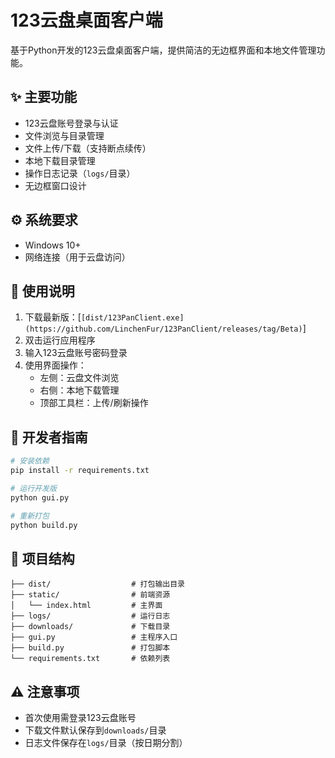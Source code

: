 # 123云盘桌面客户端

基于Python开发的123云盘桌面客户端，提供简洁的无边框界面和本地文件管理功能。

## ✨ 主要功能
- 123云盘账号登录与认证
- 文件浏览与目录管理
- 文件上传/下载（支持断点续传）
- 本地下载目录管理
- 操作日志记录（`logs/`目录）
- 无边框窗口设计

## ⚙️ 系统要求
- Windows 10+
- 网络连接（用于云盘访问）

## 🚀 使用说明
1. 下载最新版：[`[dist/123PanClient.exe](https://github.com/LinchenFur/123PanClient/releases/tag/Beta)`]
2. 双击运行应用程序
3. 输入123云盘账号密码登录
4. 使用界面操作：
   - 左侧：云盘文件浏览
   - 右侧：本地下载管理
   - 顶部工具栏：上传/刷新操作

## 🔧 开发者指南
```bash
# 安装依赖
pip install -r requirements.txt

# 运行开发版
python gui.py

# 重新打包
python build.py
```

## 📁 项目结构
```
├── dist/                  # 打包输出目录
├── static/                # 前端资源
│   └── index.html         # 主界面
├── logs/                  # 运行日志
├── downloads/             # 下载目录
├── gui.py                 # 主程序入口
├── build.py               # 打包脚本
└── requirements.txt       # 依赖列表
```

## ⚠️ 注意事项
- 首次使用需登录123云盘账号
- 下载文件默认保存到`downloads/`目录
- 日志文件保存在`logs/`目录（按日期分割）
